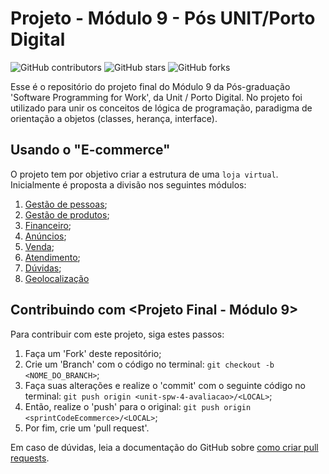 # Projeto - Módulo 9 - Pós UNIT/Porto Digital

![GitHub contributors](https://img.shields.io/github/contributors/alvesmog/sprintCodeEcommerce)
![GitHub stars](https://img.shields.io/github/stars/alvesmog/sprintCodeEcommerce?style=social)
![GitHub forks](https://img.shields.io/github/forks/alvesmog/sprintCodeEcommerce?style=social)

Esse é o repositório do projeto final do Módulo 9 da Pós-graduação 'Software Programming for Work', da Unit / Porto Digital. No projeto foi utilizado para unir os conceitos de lógica de programação, paradigma de orientação a objetos (classes, herança, interface).

## Usando o "E-commerce"

O projeto tem por objetivo criar a estrutura de uma `loja virtual`. Inicialmente é proposta a divisão nos seguintes módulos:
1. [Gestão de pessoas](https://github.com/alvesmog/sprintCodeEcommerce/tree/master/src/main/java/br/com/spring/code/ecommerce/gestaopessoas);
2. [Gestão de produtos](https://github.com/alvesmog/sprintCodeEcommerce/tree/master/src/main/java/br/com/spring/code/ecommerce/gestaoprodutos);
3. [Financeiro](https://github.com/alvesmog/sprintCodeEcommerce/tree/master/src/main/java/br/com/spring/code/ecommerce/financeiro);
4. [Anúncios](https://github.com/alvesmog/sprintCodeEcommerce/tree/master/src/main/java/br/com/spring/code/ecommerce/anuncio); 
5. [Venda](https://github.com/alvesmog/sprintCodeEcommerce/tree/master/src/main/java/br/com/spring/code/ecommerce/venda);
6. [Atendimento](https://github.com/alvesmog/sprintCodeEcommerce/tree/master/src/main/java/br/com/spring/code/ecommerce/atendimento);
7. [Dúvidas](https://github.com/alvesmog/sprintCodeEcommerce/tree/master/src/main/java/br/com/spring/code/ecommerce/duvidas);
8. [Geolocalização](https://github.com/alvesmog/sprintCodeEcommerce/tree/master/src/main/java/br/com/spring/code/ecommerce/geolocalizacao)

## Contribuindo com <Projeto Final - Módulo 9>
<!--- If your README is long or you have some specific process or steps you want contributors to follow, consider creating a separate CONTRIBUTING.md file---> 
Para contribuir com este projeto, siga estes passos:

1. Faça um 'Fork' deste repositório;
2. Crie um 'Branch' com o código no terminal: `git checkout -b <NOME_DO_BRANCH>`;
3. Faça suas alterações e realize o 'commit' com o seguinte código no terminal: `git push origin <unit-spw-4-avaliacao>/<LOCAL>`;
4. Então, realize o 'push' para o original: `git push origin <sprintCodeEcommerce>/<LOCAL>`;
5. Por fim, crie um 'pull request'.

Em caso de dúvidas, leia a documentação do GitHub sobre [como criar pull requests](https://help.github.com/en/github/collaborating-with-issues-and-pull-requests/creating-a-pull-request).

